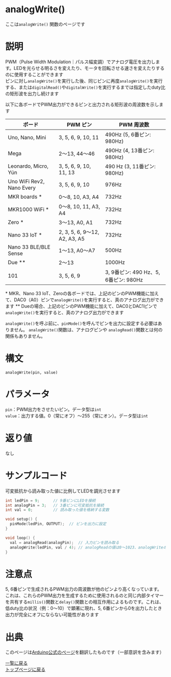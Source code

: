 # analogWrite()

ここは`analogWrite()` 関数のページです

# 説明

PWM（Pulse Width Modulation｜パルス幅変調）でアナログ電圧を出力します。LEDを光らせる明るさを変えたり、モータを回転させる速さを変えたりするのに使用することができます  
ピンに対し`analogWrite()`を実行した後、同じピンに再度`analogWrite()`を実行する、または`digitalRead()`や`digitalWrite()`を実行するまでは指定したduty比の矩形波を出力し続けます

以下に各ボードでPWM出力ができるピンと出力される矩形波の周波数を示します

| ボード |  PWM ピン | PWM 周波数 |
|----|----|----|
| Uno, Nano, Mini | 3, 5, 6, 9, 10, 11 | 490Hz (5, 6番ピン: 980Hz) |
| Mega | 2〜13, 44〜46 | 490Hz (4, 13番ピン: 980Hz) |
| Leonardo, Micro, Yún | 3, 5, 6, 9, 10, 11, 13 | 490 Hz (3, 11番ピン: 980Hz) |
| Uno WiFi Rev2, Nano Every | 3, 5, 6, 9, 10 | 976Hz |
| MKR boards \* | 0〜8, 10, A3, A4 | 732Hz |
| MKR1000 WiFi \* | 0〜8, 10, 11, A3, A4 | 732Hz |
| Zero \* | 3〜13, A0, A1 | 732Hz |
| Nano 33 IoT \* | 2, 3, 5, 6, 9〜12, A2, A3, A5 | 732Hz |
| Nano 33 BLE/BLE Sense | 1〜13, A0〜A7 | 500Hz |
| Due \*\* | 2〜13 | 1000Hz |
| 101 | 3, 5, 6, 9 | 3, 9番ピン: 490 Hz、5, 6番ピン: 980Hz |

\* MKR、Nano 33 IoT、Zeroの各ボードでは、上記のピンのPWM機能に加えて、DAC0（A0）ピンで`analogWrite()`を実行すると、真のアナログ出力ができます
\*\* Dueの場合、上記のピンのPWM機能に加えて、DAC0とDAC1ピンで`analogWrite()`を実行すると、真のアナログ出力ができます

`analogWrite()`を呼ぶ前に、`pinMode()`を呼んでピンを出力に設定する必要はありません。
`analogWrite()`関数は、アナログピンや `analogRead()`関数とは何の関係もありません。

# 構文

`analogWrite(pin, value)`

# パラメータ

`pin`：PWM出力をさせたいピン。データ型は`int`  
`value`：出力する値。0（常にオフ）〜255（常にオン）。データ型は`int`

# 返り値

なし

# サンプルコード

可変抵抗から読み取った値に比例してLEDを調光させます

```cpp
int ledPin = 9;      // 9番ピンにLEDを接続
int analogPin = 3;   // 3番ピンに可変抵抗を接続
int val = 0;         // 読み取った値を格納する変数

void setup() {
  pinMode(ledPin, OUTPUT);  // ピンを出力に設定
}

void loop() {
  val = analogRead(analogPin);  // 入力ピンを読み取る
  analogWrite(ledPin, val / 4); // analogReadの値は0〜1023、analogWriteの値は0〜255
}
```

# 注意点

5, 6番ピンで生成されるPWM出力の周波数が他のピンより高くなっています。これは、これらのPWM出力を生成するために使用されるのと同じ内部タイマーを共有する`millis()`関数と`delay()`関数との相互作用によるものです。これは、低duty比の状況（例：0～10）で顕著に現れ、5, 6番ピンから0を出力したとき出力が完全にオフにならない可能性があります

# 出典

このページは[Arduino公式のページ](https://www.arduino.cc/reference/en/language/functions/analog-io/analogwrite/)を翻訳したものです（一部意訳を含みます）

[一覧に戻る](https://pages.nchlab.net/Arduino/ref/)  
[トップページに戻る](https://pages.nchlab.net/)
